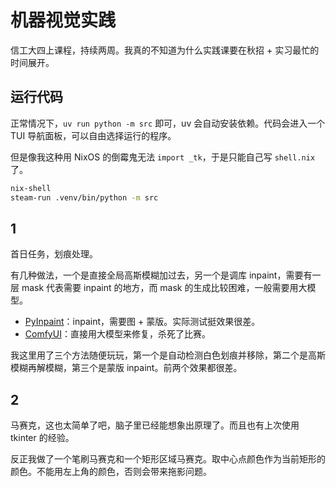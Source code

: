 # 机器视觉实践

信工大四上课程，持续两周。我真的不知道为什么实践课要在秋招 + 实习最忙的时间展开。

## 运行代码

正常情况下，`uv run python -m src` 即可，uv 会自动安装依赖。代码会进入一个 TUI 导航面板，可以自由选择运行的程序。

但是像我这种用 NixOS 的倒霉鬼无法 `import _tk`，于是只能自己写 `shell.nix` 了。

```sh
nix-shell
steam-run .venv/bin/python -m src
```

## 1

首日任务，划痕处理。

有几种做法，一个是直接全局高斯模糊加过去，另一个是调库 inpaint，需要有一层 mask 代表需要 inpaint 的地方，而 mask 的生成比较困难，一般需要用大模型。

- [PyInpaint](https://github.com/aGIToz/PyInpaint)：inpaint，需要图 + 蒙版。实际测试挺效果很差。
- [ComfyUI](https://github.com/cdb-boop/ComfyUI-Bringing-Old-Photos-Back-to-Life)：直接用大模型来修复，杀死了比赛。

我这里用了三个方法随便玩玩，第一个是自动检测白色划痕并移除，第二个是高斯模糊再解模糊，第三个是蒙版 inpaint。前两个效果都很差。

## 2

马赛克，这也太简单了吧，脑子里已经能想象出原理了。而且也有上次使用 tkinter 的经验。

反正我做了一个笔刷马赛克和一个矩形区域马赛克。取中心点颜色作为当前矩形的颜色。不能用左上角的颜色，否则会带来拖影问题。
